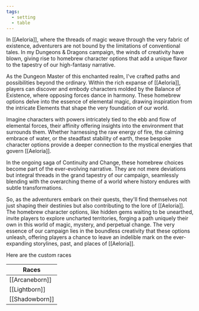 ```yaml
---
tags:
  - setting
  - table
---
```

In [[Aeloria]], where the threads of magic weave through the very fabric of existence, adventurers are not bound by the limitations of conventional tales. In my Dungeons & Dragons campaign, the winds of creativity have blown, giving rise to homebrew character options that add a unique flavor to the tapestry of our high-fantasy narrative.

As the Dungeon Master of this enchanted realm, I've crafted paths and possibilities beyond the ordinary. Within the rich expanse of [[Aeloria]], players can discover and embody characters molded by the Balance of Existence, where opposing forces dance in harmony. These homebrew options delve into the essence of elemental magic, drawing inspiration from the intricate Elements that shape the very foundation of our world.

Imagine characters with powers intricately tied to the ebb and flow of elemental forces, their affinity offering insights into the environment that surrounds them. Whether harnessing the raw energy of fire, the calming embrace of water, or the steadfast stability of earth, these bespoke character options provide a deeper connection to the mystical energies that govern [[Aeloria]].

In the ongoing saga of Continuity and Change, these homebrew choices become part of the ever-evolving narrative. They are not mere deviations but integral threads in the grand tapestry of our campaign, seamlessly blending with the overarching theme of a world where history endures with subtle transformations.

So, as the adventurers embark on their quests, they'll find themselves not just shaping their destinies but also contributing to the lore of [[Aeloria]]. The homebrew character options, like hidden gems waiting to be unearthed, invite players to explore uncharted territories, forging a path uniquely their own in this world of magic, mystery, and perpetual change. The very essence of our campaign lies in the boundless creativity that these options unleash, offering players a chance to leave an indelible mark on the ever-expanding storylines, past, and places of [[Aeloria]].

Here are the custom races

| Races          |
| -------------- |
| [[Arcaneborn]] |
| [[Lightborn]]  |
| [[Shadowborn]]               |
